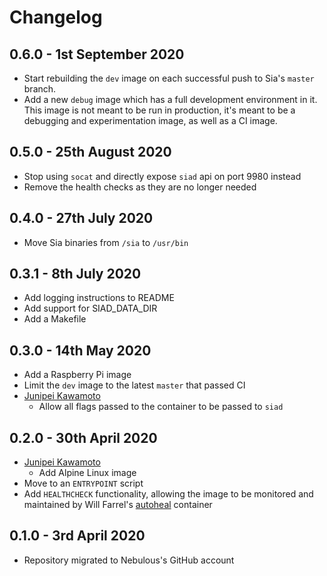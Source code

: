 # Changelog

## 0.6.0 - 1st September 2020

* Start rebuilding the `dev` image on each successful push to Sia's `master` branch.
* Add a new `debug` image which has a full development environment in it. This image is not meant to be run in production, it's meant to be a debugging and experimentation image, as well as a CI image.

## 0.5.0 - 25th August 2020

* Stop using `socat` and directly expose `siad` api on port 9980 instead
* Remove the health checks as they are no longer needed

## 0.4.0 - 27th July 2020

* Move Sia binaries from `/sia` to `/usr/bin`


## 0.3.1 - 8th July 2020

* Add logging instructions to README
* Add support for SIAD_DATA_DIR
* Add a Makefile


## 0.3.0 - 14th May 2020

* Add a Raspberry Pi image
* Limit the `dev` image to the latest `master` that passed CI
* [Junipei Kawamoto](kawamoto.junpei@gmail.com)
    * Allow all flags passed to the container to be passed to `siad`


## 0.2.0 - 30th April 2020

* [Junipei Kawamoto](kawamoto.junpei@gmail.com)
    * Add Alpine Linux image
* Move to an `ENTRYPOINT` script
* Add `HEALTHCHECK` functionality, allowing the image to be monitored and maintained by Will Farrel's [autoheal](https://hub.docker.com/r/willfarrell/autoheal/) container


## 0.1.0 - 3rd April 2020

* Repository migrated to Nebulous's GitHub account
